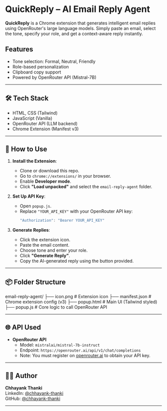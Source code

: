 # QuickReply – AI Email Reply Agent

**QuickReply** is a Chrome extension that generates intelligent email replies using OpenRouter's large language models. Simply paste an email, select the tone, specify your role, and get a context-aware reply instantly.

## Features

- Tone selection: Formal, Neutral, Friendly
- Role-based personalization
- Clipboard copy support
- Powered by OpenRouter API (Mistral-7B)

---

## 🛠️ Tech Stack

- HTML, CSS (Tailwind)
- JavaScript (Vanilla)
- OpenRouter API (LLM backend)
- Chrome Extension (Manifest v3)

--- 

## 🧪 How to Use

1. **Install the Extension**:
   - Clone or download this repo.
   - Go to `chrome://extensions/` in your browser.
   - Enable **Developer mode**.
   - Click **"Load unpacked"** and select the `email-reply-agent` folder.

2. **Set Up API Key**:
   - Open `popup.js`.
   - Replace `"YOUR_API_KEY"` with your OpenRouter API key:
     ```js
     "Authorization": "Bearer YOUR_API_KEY"
     ```

3. **Generate Replies**:
   - Click the extension icon.
   - Paste the email content.
   - Choose tone and enter your role.
   - Click **"Generate Reply"**.
   - Copy the AI-generated reply using the button provided.

---

## 📦 Folder Structure
email-reply-agent/
  ├── icon.png # Extension icon
  ├── manifest.json # Chrome extension config (v3)
  ├── popup.html # Main UI (Tailwind styled)
  ├── popup.js # Core logic to call OpenRouter API

---

## 🌐 API Used

- **OpenRouter API**
  - Model: `mistralai/mistral-7b-instruct`
  - Endpoint: `https://openrouter.ai/api/v1/chat/completions`
  - Note: You must register on [openrouter.ai](https://openrouter.ai) to obtain your API key.

---

## 🙋‍♂️ Author

**Chhayank Thanki**  
LinkedIn: [@chhayank-thanki](https://www.linkedin.com/in/chhayank-thanki/)  
GitHub: [@chhayank-thanki](https://github.com/chhayank-thanki)

---
